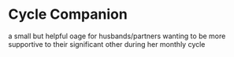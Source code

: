 # Cycle Companion

a small but helpful oage for husbands/partners wanting to be more supportive to their significant other during her monthly cycle

